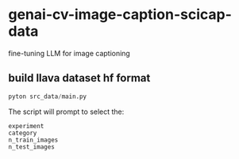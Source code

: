 # genai-cv-image-caption-scicap-data
fine-tuning LLM for image captioning

## build llava dataset hf format
```python
pyton src_data/main.py
```
The script will prompt to select the:
    
    experiment
    category 
    n_train_images
    n_test_images